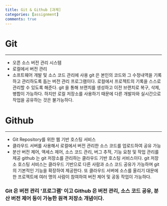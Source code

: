```yaml
---
title: Git & Github [과제]
categories: [assignment]
comments: true
---
```

# Git
---
- 오픈 소스 버전 관리 시스템
- 로컬에서 버전 관리
- 소프트웨어 개발 및 소스 코드 관리에 사용
git 은 본인의 코드와 그 수정내역을 기록하고 관리하도록 돕는 버전 관리 프로그램이다. 로컬에서 프로젝트의 기록을 스스로 관리할 수 있도록 해준다. git 을 통해 브랜치를 생성하고 이전 브랜치로 복구, 삭제, 병합이 가능하다. 하지만 로컬 저장소를 사용하기 때문에 다른 개발자와 실시간으로 작업을 공유하는 것은 불가능하다. 

# Github
---
- Git Repository를 위한 웹 기반 호스팅 서비스
- 클라우드 서버를 사용해서 로컬에서 버전 관리한 소스 코드를 업로드하여 공유 가능
- 분산 버전 제어, 액세스 제어, 소스 코드 관리, 버그 추적, 기능 요청 및 작업 관리를 제공
github 는 git 저장소를 관리하는 클라우드 기반 호스팅 서비스이다. git 저장소 호스팅 서비스는 클라우드 기반으로 다른 사람과 소스 코드 공유가 가능하며 git 의 기본적인 기능을 확장하여 제공한다. 또 클라우드 서버에 소스를 올리기 대문에 한 프로젝트에 여러 명의 사람이 참여하여 버전 제어 및 공동 작업이 가능하다. 

### Git 은 버전 관리 '프로그램' 이고 Github 은 버전 관리, 소스 코드 공유, 분산 버전 제어 등이 가능한 원격 저장소 개념이다. 